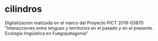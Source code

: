 # cilindros
Digitalización realizada en el marco del Proyecto PICT 2019-03870 “Interacciones entre lenguas y territorios en el pasado y en el presente. Ecología lingüística en Fuegopatagonia”.
